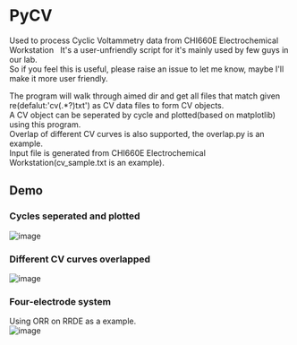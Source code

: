# PyCV
Used to process Cyclic Voltammetry data from CHI660E Electrochemical Workstation  
It's a user-unfriendly script for it's mainly used by few guys in our lab.  
So if you feel this is useful, please raise an issue to let me know, maybe I'll make it more user friendly.

The program will walk through aimed dir and get all files that match given re(defalut:'cv(.*?)txt') as CV data files to form CV objects.  
A CV object can be seperated by cycle and plotted(based on matplotlib) using this program.  
Overlap of different CV curves is also supported, the overlap.py is an example.  
Input file is generated from CHI660E Electrochemical Workstation(cv_sample.txt is an example).

## Demo
### Cycles seperated and plotted  
![image](https://github.com/wsyxbcl/pyCV/blob/master/demo/cv_sample.png)  

### Different CV curves overlapped  
![image](https://github.com/wsyxbcl/pyCV/blob/master/demo/overlap/metal_weird_cv.png)

### Four-electrode system
Using ORR on RRDE as a example.  
![image](https://github.com/wsyxbcl/pyCV/blob/master/demo/four_electrode/cv_orr_four_electrode.png)
